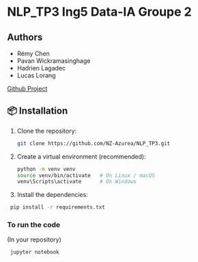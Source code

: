 # NLP_TP3 Ing5 Data-IA Groupe 2
## Authors
- Rémy Chen
- Pavan Wickramasinghage
- Hadrien Lagadec
- Lucas Lorang

[Github Project](https://github.com/NZ-Azurea/NLP_TP3)

## 📦 Installation

1. Clone the repository:
   ```bash
   git clone https://github.com/NZ-Azurea/NLP_TP3.git
   ```
2. Create a virtual environment (recommended):

   ```bash
   python -m venv venv
   source venv/bin/activate   # On Linux / macOS
   venv\Scripts\activate      # On Windows
   ```
3. Install the dependencies:

  ```bash
   pip install -r requirements.txt
  ```

### To run the code 

(In your repository)

  ```bash
   jupyter notebook
   ```

